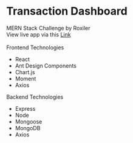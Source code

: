 # Transaction Dashboard
MERN Stack Challenge by Roxiler
<br/>
View live app via this [Link](https://chaitra8522gunjal.github.io/coding_assignmenet)
<br/>
<br/>
Frontend Technologies
- React
- Ant Design Components
- Chart.js
- Moment
- Axios

Backend Technologies
- Express
- Node
- Mongoose
- MongoDB
- Axios
